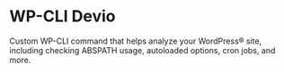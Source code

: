 # WP-CLI Devio
Custom WP-CLI command that helps analyze your WordPress® site, including checking ABSPATH usage, autoloaded options, cron jobs, and more.
